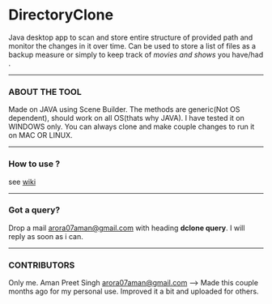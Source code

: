 # DirectoryClone
Java desktop app to scan and store entire structure of provided path and monitor the changes in it over time.
Can be used to store a list of files as a backup measure or simply to keep track of *movies and shows* you have/had .

---

### ABOUT THE TOOL
 Made on JAVA using Scene Builder.
 The methods are generic(Not OS dependent), should work on all OS(thats why JAVA).
 I have tested it on WINDOWS only.
 You can always clone and make couple changes to run it on MAC OR LINUX.
 
 ---
 
 ### How to use ? 
 see [wiki](https://github.com/Amanpreet07/DirectoryClone/wiki)

---
 ### Got a query?
 Drop a mail arora07aman@gmail.com with heading **dclone query**. I will reply as soon as i can.

---

### CONTRIBUTORS
Only me. Aman Preet Singh arora07aman@gmail.com 
--> Made this couple months ago for my personal use. Improved it a bit and uploaded for others.
 

